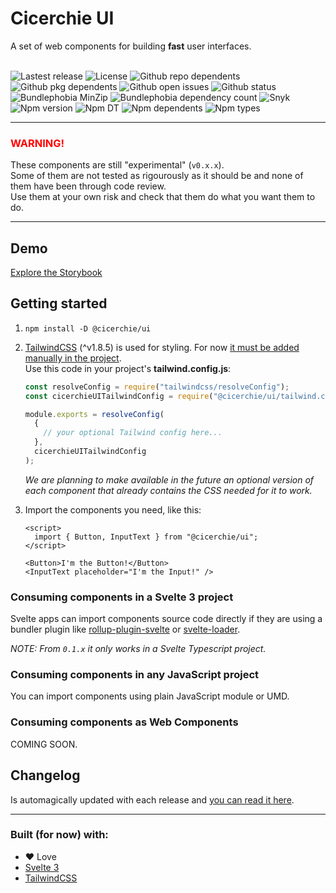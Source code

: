 # Cicerchie UI

A set of web components for building **fast** user interfaces.<br><br>

![Lastest release](https://badgen.net/github/release/cicerchie/ui)
![License](https://badgen.net/github/license/cicerchie/ui)
![Github repo dependents](https://badgen.net/github/dependents-repo/cicerchie/ui)
![Github pkg dependents](https://badgen.net/github/dependents-pkg/cicerchie/ui)
![Github open issues](https://badgen.net/github/open-issues/cicerchie/ui)
![Github status](https://badgen.net/github/checks/cicerchie/ui/master/Release)
![Bundlephobia MinZip](https://badgen.net/bundlephobia/minzip/@cicerchie/ui)
![Bundlephobia dependency count](https://badgen.net/bundlephobia/dependency-count/@cicerchie/ui)
![Snyk](https://badgen.net/snyk/cicerchie/ui)
![Npm version](https://badgen.net/npm/v/@cicerchie/ui)
![Npm DT](https://badgen.net/npm/dt/@cicerchie/ui)
![Npm dependents](https://badgen.net/npm/dependents/@cicerchie/ui)
![Npm types](https://badgen.net/npm/types/@cicerchie/ui)

---

### <span style="color:red">WARNING!</span>

These components are still "experimental" (`v0.x.x`).<br>
Some of them are not tested as rigourously as it should be and none of them have been through code review.<br>
Use them at your own risk and check that them do what you want them to do.

---

## Demo

[Explore the Storybook](https://cicerchie.github.io/ui)

## Getting started

1.  `npm install -D @cicerchie/ui`

1.  [TailwindCSS](https://tailwindcss.com) (^v1.8.5) is used for styling. For now [it must be added manually in the project](https://tailwindcss.com/docs/installation).<br>
    Use this code in your project's **tailwind.config.js**:

    ```js
    const resolveConfig = require("tailwindcss/resolveConfig");
    const cicerchieUITailwindConfig = require("@cicerchie/ui/tailwind.config");

    module.exports = resolveConfig(
      {
        // your optional Tailwind config here...
      },
      cicerchieUITailwindConfig
    );
    ```

    _We are planning to make available in the future an optional version of each component that already contains the CSS needed for it to work._

1.  Import the components you need, like this:

    ```svelte
    <script>
      import { Button, InputText } from "@cicerchie/ui";
    </script>

    <Button>I'm the Button!</Button>
    <InputText placeholder="I'm the Input!" />
    ```

### Consuming components in a **Svelte 3 project**

Svelte apps can import components source code directly if they are using a bundler plugin like [rollup-plugin-svelte](https://github.com/sveltejs/rollup-plugin-svelte) or [svelte-loader](https://github.com/sveltejs/svelte-loader).

_NOTE: From `0.1.x` it only works in a Svelte Typescript project._

### Consuming components in **any JavaScript project**

You can import components using plain JavaScript module or UMD.

### Consuming components as **Web Components**

COMING SOON.

## Changelog

Is automagically updated with each release and [you can read it here](https://github.com/cicerchie/ui/blob/master/CHANGELOG.md).

---

### Built (for now) with:

- ♥ Love
- [Svelte 3](https://svelte.dev)
- [TailwindCSS](https://tailwindcss.com)
